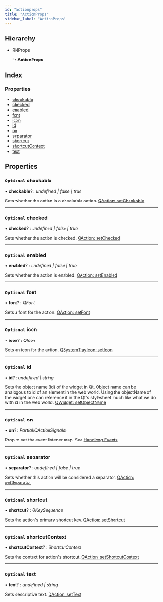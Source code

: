 ```yaml
---
id: "actionprops"
title: "ActionProps"
sidebar_label: "ActionProps"
---
```


## Hierarchy

* RNProps

  ↳ **ActionProps**

## Index

### Properties

* [checkable](actionprops.md#optional-checkable)
* [checked](actionprops.md#optional-checked)
* [enabled](actionprops.md#optional-enabled)
* [font](actionprops.md#optional-font)
* [icon](actionprops.md#optional-icon)
* [id](actionprops.md#optional-id)
* [on](actionprops.md#optional-on)
* [separator](actionprops.md#optional-separator)
* [shortcut](actionprops.md#optional-shortcut)
* [shortcutContext](actionprops.md#optional-shortcutcontext)
* [text](actionprops.md#optional-text)

## Properties

### `Optional` checkable

• **checkable**? : *undefined | false | true*

Sets whether the action is a checkable action. [QAction: setCheckable](https://docs.nodegui.org/docs/api/generated/classes/qaction#setcheckable)

___

### `Optional` checked

• **checked**? : *undefined | false | true*

Sets whether the action is checked. [QAction: setChecked](https://docs.nodegui.org/docs/api/generated/classes/qaction#setchecked)

___

### `Optional` enabled

• **enabled**? : *undefined | false | true*

Sets whether the action is enabled. [QAction: setEnabled](https://docs.nodegui.org/docs/api/generated/classes/qaction#setenabled)

___

### `Optional` font

• **font**? : *QFont*

Sets a font for the action. [QAction: setFont](https://docs.nodegui.org/docs/api/generated/classes/qaction#setfont)

___

### `Optional` icon

• **icon**? : *QIcon*

Sets an icon for the action. [QSystemTrayIcon: setIcon](https://docs.nodegui.org/docs/api/generated/classes/qsystemtrayicon#seticon)

___

### `Optional` id

• **id**? : *undefined | string*

Sets the object name (id) of the widget in Qt. Object name can be analogous to id of an element in the web world. Using the objectName of the widget one can reference it in the Qt's stylesheet much like what we do with id in the web world. [QWidget: setObjectName](https://docs.nodegui.org/docs/api/NodeWidget#widgetsetobjectnameobjectname)

___

### `Optional` on

• **on**? : *Partial‹QActionSignals›*

Prop to set the event listener map. See [Handlong Events](/docs/guides/handle-events)

___

### `Optional` separator

• **separator**? : *undefined | false | true*

Sets whether this action will be considered a separator. [QAction: setSeparator](https://docs.nodegui.org/docs/api/generated/classes/qaction#setseparator)

___

### `Optional` shortcut

• **shortcut**? : *QKeySequence*

Sets the action's primary shortcut key. [QAction: setShortcut](https://docs.nodegui.org/docs/api/generated/classes/qaction#setshortcut)

___

### `Optional` shortcutContext

• **shortcutContext**? : *ShortcutContext*

Sets the context for action's shortcut. [QAction: setShortcutContext](https://docs.nodegui.org/docs/api/generated/classes/qaction#setshortcutcontext)

___

### `Optional` text

• **text**? : *undefined | string*

Sets descriptive text. [QAction: setText](https://docs.nodegui.org/docs/api/generated/classes/qaction#settext)
